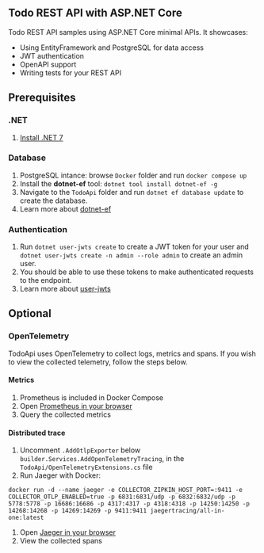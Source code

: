 ## Todo REST API with ASP.NET Core

Todo REST API samples using ASP.NET Core minimal APIs. It showcases:
- Using EntityFramework and PostgreSQL for data access
- JWT authentication
- OpenAPI support
- Writing tests for your REST API

## Prerequisites

### .NET
1. [Install .NET 7](https://dotnet.microsoft.com/en-us/download)

### Database

1. PostgreSQL intance: browse `Docker` folder and run `docker compose up`
1. Install the **dotnet-ef** tool: `dotnet tool install dotnet-ef -g`
1. Navigate to the `TodoApi` folder and run `dotnet ef database update` to create the database.
1. Learn more about [dotnet-ef](https://learn.microsoft.com/en-us/ef/core/cli/dotnet)

### Authentication
1. Run `dotnet user-jwts create` to create a JWT token for your user and `dotnet user-jwts create -n admin --role admin` to create an admin user.
1. You should be able to use these tokens to make authenticated requests to the endpoint.
1. Learn more about [user-jwts](https://learn.microsoft.com/en-us/aspnet/core/fundamentals/minimal-apis/security?view=aspnetcore-7.0#using-dotnet-user-jwts-to-improve-development-time-testing)


## Optional

### OpenTelemetry
TodoApi uses OpenTelemetry to collect logs, metrics and spans.
If you wish to view the collected telemetry, follow the steps below.

#### Metrics
1. Prometheus is included in Docker Compose
1. Open [Prometheus in your browser](http://localhost:9090/)
1. Query the collected metrics

#### Distributed trace

1. Uncomment `.AddOtlpExporter` below `builder.Services.AddOpenTelemetryTracing`, in the `TodoApi/OpenTelemetryExtensions.cs` file
1. Run Jaeger with Docker:

```
docker run -d --name jaeger -e COLLECTOR_ZIPKIN_HOST_PORT=:9411 -e COLLECTOR_OTLP_ENABLED=true -p 6831:6831/udp -p 6832:6832/udp -p 5778:5778 -p 16686:16686 -p 4317:4317 -p 4318:4318 -p 14250:14250 -p 14268:14268 -p 14269:14269 -p 9411:9411 jaegertracing/all-in-one:latest
```

1. Open [Jaeger in your browser](http://localhost:16686/)
1. View the collected spans

